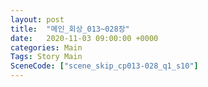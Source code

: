 ```yaml
---
layout: post
title:  "메인_회상_013~028장"
date:   2020-11-03 09:00:00 +0000
categories: Main
Tags: Story Main
SceneCode: ["scene_skip_cp013-028_q1_s10"]
---
```

